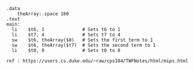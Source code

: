 ```
.data
    theArray:.space 160
.text
main:
  li    $t6, 1              # Sets t6 to 1
  li    $t7, 4              # Sets t7 to 4
  sw    $t6, theArray($0)   # Sets the first term to 1
  sw    $t6, theArray($t7)  # Sets the second term to 1
  li    $t0, 8              # Sets t0 to 8

```
```ref : https://users.cs.duke.edu/~raw/cps104/TWFNotes/html/mips.html```